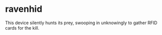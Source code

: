 ravenhid
========

This device silently hunts its prey, swooping in unknowingly to gather RFID cards for the kill. 

